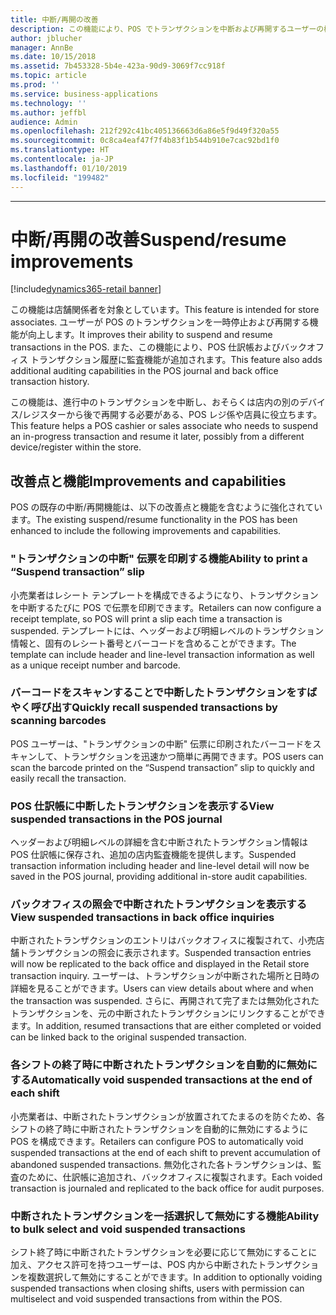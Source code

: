 ```yaml
---
title: 中断/再開の改善
description: この機能により、POS でトランザクションを中断および再開するユーザーの機能が向上し、POS 仕訳帳およびバックオフィス トランザクション履歴に監査機能が追加されます。
author: jblucher
manager: AnnBe
ms.date: 10/15/2018
ms.assetid: 7b453328-5b4e-423a-90d9-3069f7cc918f
ms.topic: article
ms.prod: ''
ms.service: business-applications
ms.technology: ''
ms.author: jeffbl
audience: Admin
ms.openlocfilehash: 212f292c41bc405136663d6a86e5f9d49f320a55
ms.sourcegitcommit: 0c8ca4eaf47f7f4b83f1b544b910e7cac92bd1f0
ms.translationtype: HT
ms.contentlocale: ja-JP
ms.lasthandoff: 01/10/2019
ms.locfileid: "199482"
---
```

---

# <a name="suspendresume-improvements"></a><span data-ttu-id="2837a-103">中断/再開の改善</span><span class="sxs-lookup"><span data-stu-id="2837a-103">Suspend/resume improvements</span></span>

[!include[dynamics365-retail banner](../includes/dynamics365-retail.md)]

<span data-ttu-id="2837a-104">この機能は店舗関係者を対象としています。</span><span class="sxs-lookup"><span data-stu-id="2837a-104">This feature is intended for store associates.</span></span> <span data-ttu-id="2837a-105">ユーザーが POS のトランザクションを一時停止および再開する機能が向上します。</span><span class="sxs-lookup"><span data-stu-id="2837a-105">It improves their ability to suspend and resume transactions in the POS.</span></span> <span data-ttu-id="2837a-106">また、この機能により、POS 仕訳帳およびバックオフィス トランザクション履歴に監査機能が追加されます。</span><span class="sxs-lookup"><span data-stu-id="2837a-106">This feature also adds additional auditing capabilities in the POS journal and back office transaction history.</span></span>

<span data-ttu-id="2837a-107">この機能は、進行中のトランザクションを中断し、おそらくは店内の別のデバイス/レジスターから後で再開する必要がある、POS レジ係や店員に役立ちます。</span><span class="sxs-lookup"><span data-stu-id="2837a-107">This feature helps a POS cashier or sales associate who needs to suspend an in-progress transaction and resume it later, possibly from a different device/register within the store.</span></span>

## <a name="improvements-and-capabilities"></a><span data-ttu-id="2837a-108">改善点と機能</span><span class="sxs-lookup"><span data-stu-id="2837a-108">Improvements and capabilities</span></span>
<span data-ttu-id="2837a-109">POS の既存の中断/再開機能は、以下の改善点と機能を含むように強化されています。</span><span class="sxs-lookup"><span data-stu-id="2837a-109">The existing suspend/resume functionality in the POS has been enhanced to include the following improvements and capabilities.</span></span>

### <a name="ability-to-print-a-suspend-transaction-slip"></a><span data-ttu-id="2837a-110">"トランザクションの中断" 伝票を印刷する機能</span><span class="sxs-lookup"><span data-stu-id="2837a-110">Ability to print a “Suspend transaction” slip</span></span>
<span data-ttu-id="2837a-111">小売業者はレシート テンプレートを構成できるようになり、トランザクションを中断するたびに POS で伝票を印刷できます。</span><span class="sxs-lookup"><span data-stu-id="2837a-111">Retailers can now configure a receipt template, so POS will print a slip each time a transaction is suspended.</span></span> <span data-ttu-id="2837a-112">テンプレートには、ヘッダーおよび明細レベルのトランザクション情報と、固有のレシート番号とバーコードを含めることができます。</span><span class="sxs-lookup"><span data-stu-id="2837a-112">The template can include header and line-level transaction information as well as a unique receipt number and barcode.</span></span>

### <a name="quickly-recall-suspended-transactions-by-scanning-barcodes"></a><span data-ttu-id="2837a-113">バーコードをスキャンすることで中断したトランザクションをすばやく呼び出す</span><span class="sxs-lookup"><span data-stu-id="2837a-113">Quickly recall suspended transactions by scanning barcodes</span></span>
<span data-ttu-id="2837a-114">POS ユーザーは、"トランザクションの中断" 伝票に印刷されたバーコードをスキャンして、トランザクションを迅速かつ簡単に再開できます。</span><span class="sxs-lookup"><span data-stu-id="2837a-114">POS users can scan the barcode printed on the “Suspend transaction” slip to quickly and easily recall the transaction.</span></span>

### <a name="view-suspended-transactions-in-the-pos-journal"></a><span data-ttu-id="2837a-115">POS 仕訳帳に中断したトランザクションを表示する</span><span class="sxs-lookup"><span data-stu-id="2837a-115">View suspended transactions in the POS journal</span></span>
<span data-ttu-id="2837a-116">ヘッダーおよび明細レベルの詳細を含む中断されたトランザクション情報は POS 仕訳帳に保存され、追加の店内監査機能を提供します。</span><span class="sxs-lookup"><span data-stu-id="2837a-116">Suspended transaction information including header and line-level detail will now be saved in the POS journal, providing additional in-store audit capabilities.</span></span>  

### <a name="view-suspended-transactions-in-back-office-inquiries"></a><span data-ttu-id="2837a-117">バックオフィスの照会で中断されたトランザクションを表示する</span><span class="sxs-lookup"><span data-stu-id="2837a-117">View suspended transactions in back office inquiries</span></span>
<span data-ttu-id="2837a-118">中断されたトランザクションのエントリはバックオフィスに複製されて、小売店舗トランザクションの照会に表示されます。</span><span class="sxs-lookup"><span data-stu-id="2837a-118">Suspended transaction entries will now be replicated to the back office and displayed in the Retail store transaction inquiry.</span></span> <span data-ttu-id="2837a-119">ユーザーは、トランザクションが中断された場所と日時の詳細を見ることができます。</span><span class="sxs-lookup"><span data-stu-id="2837a-119">Users can view details about where and when the transaction was suspended.</span></span> <span data-ttu-id="2837a-120">さらに、再開されて完了または無効化されたトランザクションを、元の中断されたトランザクションにリンクすることができます。</span><span class="sxs-lookup"><span data-stu-id="2837a-120">In addition, resumed transactions that are either completed or voided can be linked back to the original suspended transaction.</span></span>

### <a name="automatically-void-suspended-transactions-at-the-end-of-each-shift"></a><span data-ttu-id="2837a-121">各シフトの終了時に中断されたトランザクションを自動的に無効にする</span><span class="sxs-lookup"><span data-stu-id="2837a-121">Automatically void suspended transactions at the end of each shift</span></span>
<span data-ttu-id="2837a-122">小売業者は、中断されたトランザクションが放置されてたまるのを防ぐため、各シフトの終了時に中断されたトランザクションを自動的に無効にするように POS を構成できます。</span><span class="sxs-lookup"><span data-stu-id="2837a-122">Retailers can configure POS to automatically void suspended transactions at the end of each shift to prevent accumulation of abandoned suspended transactions.</span></span> <span data-ttu-id="2837a-123">無効化された各トランザクションは、監査のために、仕訳帳に追加され、バックオフィスに複製されます。</span><span class="sxs-lookup"><span data-stu-id="2837a-123">Each voided transaction is journaled and replicated to the back office for audit purposes.</span></span>

### <a name="ability-to-bulk-select-and-void-suspended-transactions"></a><span data-ttu-id="2837a-124">中断されたトランザクションを一括選択して無効にする機能</span><span class="sxs-lookup"><span data-stu-id="2837a-124">Ability to bulk select and void suspended transactions</span></span>
<span data-ttu-id="2837a-125">シフト終了時に中断されたトランザクションを必要に応じて無効にすることに加え、アクセス許可を持つユーザーは、POS 内から中断されたトランザクションを複数選択して無効にすることができます。</span><span class="sxs-lookup"><span data-stu-id="2837a-125">In addition to optionally voiding suspended transactions when closing shifts, users with permission can multiselect and void suspended transactions from within the POS.</span></span> 


